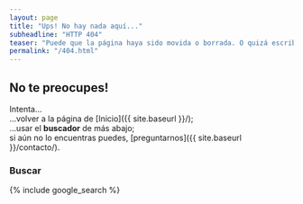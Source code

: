 ```yaml
---
layout: page
title: "Ups! No hay nada aquí..."
subheadline: "HTTP 404"
teaser: "Puede que la página haya sido movida o borrada. O quizá escribiste mal la URL?"
permalink: "/404.html"
---
```

## No te preocupes!

Intenta...  
...volver a la página de [Inicio]({{ site.baseurl }}/);  
...usar el **buscador** de más abajo;  
si aún no lo encuentras puedes, [preguntarnos]({{ site.baseurl }}/contacto/).

### Buscar

{% include google_search %}
